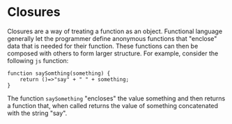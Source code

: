 ---
---
# Closures 
Closures are a way of treating a function as an object. Functional language generally let the programmer define anonymous functions that "enclose" data that is needed for their function. These functions can then be composed with others to form larger structure. For example, consider the following `js` function:
```
function saySomthing(something) {
	return ()=>"say" + " " + something;
}
```
The function `saySomething` "encloses" the value something and then returns a function that, when called returns the value of something concatenated with the string "say".